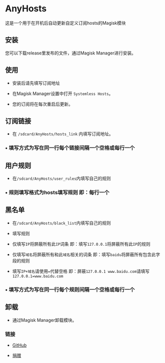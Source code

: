 # AnyHosts

这是一个用于在开机后自动更新自定义订阅hosts的Magisk模块

## 安装

您可以下载release里发布的文件，通过Magisk Manager进行安装。

## 使用

* 安装后请先填写订阅地址

* 在Magisk Manager设置中打开 `Systemless Hosts`。

* 您的订阅将在每次重启后更新。

## 订阅链接

* 在 `/sdcard/AnyHosts/hosts_link` 内填写订阅地址。

### • 填写方式为写在同一行每个链接间隔一个空格或每行一个

## 用户规则

* 在`/sdcard/AnyHosts/user_rules`内填写自己的规则

### • 规则填写格式为hosts填写规则 即：每行一个

## 黑名单

* 在`/sdcard/AnyHosts/black_list`内填写自己的规则

* 填写规则

* 仅填写`IP`将屏蔽所有此`IP`词条 即：填写`127.0.0.1`将屏蔽所有此`IP`的规则

* 仅填写`域名`将屏蔽所有和此`域名`相关的词条 即：填写`baidu`将屏蔽所有包含此字段的规则

* 填写`IP+域名`请使用`=`代替空格 即：屏蔽`127.0.0.1 www.baidu.com`请填写`127.0.0.1=www.baidu.com`

### • 填写方式为写在同一行每个规则间隔一个空格或每行一个

## 卸载

* 通过Magisk Manager卸载模块。

### 链接
* [GitHub](https://github.com/E7KMbb/AnyHosts)

* [捐赠](https://docs.qq.com/doc/DWVJKWVVDWURQZUZK?disableReturnList=1&_from=1)
